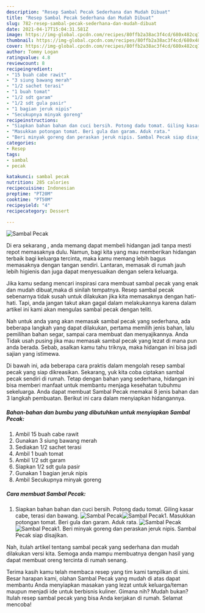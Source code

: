 ```yaml
---
description: "Resep Sambal Pecak Sederhana dan Mudah Dibuat"
title: "Resep Sambal Pecak Sederhana dan Mudah Dibuat"
slug: 782-resep-sambal-pecak-sederhana-dan-mudah-dibuat
date: 2021-04-17T15:04:31.581Z
image: https://img-global.cpcdn.com/recipes/80ffb2a38ac3f4cd/680x482cq70/sambal-pecak-foto-resep-utama.jpg
thumbnail: https://img-global.cpcdn.com/recipes/80ffb2a38ac3f4cd/680x482cq70/sambal-pecak-foto-resep-utama.jpg
cover: https://img-global.cpcdn.com/recipes/80ffb2a38ac3f4cd/680x482cq70/sambal-pecak-foto-resep-utama.jpg
author: Tommy Logan
ratingvalue: 4.8
reviewcount: 8
recipeingredient:
- "15 buah cabe rawit"
- "3 siung bawang merah"
- "1/2 sachet terasi"
- "1 buah tomat"
- "1/2 sdt garam"
- "1/2 sdt gula pasir"
- "1 bagian jeruk nipis"
- "Secukupnya minyak goreng"
recipeinstructions:
- "Siapkan bahan bahan dan cuci bersih. Potong dadu tomat. Giling kasar cabe, terasi dan bawang."
- "Masukkan potongan tomat. Beri gula dan garam. Aduk rata."
- "Beri minyak goreng dan peraskan jeruk nipis. Sambal Pecak siap disajikan."
categories:
- Resep
tags:
- sambal
- pecak

katakunci: sambal pecak 
nutrition: 285 calories
recipecuisine: Indonesian
preptime: "PT20M"
cooktime: "PT50M"
recipeyield: "4"
recipecategory: Dessert

---
```



![Sambal Pecak](https://img-global.cpcdn.com/recipes/80ffb2a38ac3f4cd/680x482cq70/sambal-pecak-foto-resep-utama.jpg)

Di era  sekarang , anda memang dapat membeli hidangan jadi tanpa mesti repot memasaknya dulu. Namun, bagi kita yang mau memberikan hidangan terbaik bagi keluarga tercinta, maka kamu memang lebih bagus memasaknya dengan tangan sendiri. Lantaran, memasak di rumah jauh lebih higienis dan juga dapat menyesuaikan dengan selera keluarga.

Jika kamu sedang mencari inspirasi cara membuat sambal pecak yang enak dan mudah dibuat,maka di sinilah tempatnya. Resep sambal pecak  sebenarnya tidak susah untuk dilakukan jika kita memasaknya dengan hati-hati. Tapi, anda jangan takut akan gagal dalam melakukannya 
karena dalam artikel ini kami akan mengulas sambal pecak dengan teliti.  



Nah untuk anda yang akan memasak sambal pecak yang sederhana, ada beberapa langkah yang dapat dilakukan, pertama memilih jenis bahan, lalu pemilihan bahan segar, sampai cara membuat dan menyajikannya. Anda Tidak usah pusing jika mau memasak sambal pecak yang lezat di mana pun anda berada. Sebab, asalkan kamu  tahu triknya, maka hidangan ini bisa jadi sajian yang istimewa.

Di bawah ini, ada beberapa cara praktis  dalam mengolah resep sambal pecak yang siap dikreasikan. Sekarang, yuk kita coba ciptakan sambal pecak sendiri di rumah. Tetap dengan bahan yang sederhana, hidangan ini bisa memberi manfaat untuk membantu menjaga kesehatan tubuhmu sekeluarga. Anda dapat membuat Sambal Pecak memakai 8 jenis bahan dan 3 langkah pembuatan. Berikut ini cara dalam menyiapkan hidangannya.

<!--inarticleads1-->

##### Bahan-bahan dan bumbu yang dibutuhkan untuk menyiapkan Sambal Pecak:

1. Ambil 15 buah cabe rawit
1. Gunakan 3 siung bawang merah
1. Sediakan 1/2 sachet terasi
1. Ambil 1 buah tomat
1. Ambil 1/2 sdt garam
1. Siapkan 1/2 sdt gula pasir
1. Gunakan 1 bagian jeruk nipis
1. Ambil Secukupnya minyak goreng




<!--inarticleads2-->

##### Cara membuat Sambal Pecak:

1. Siapkan bahan bahan dan cuci bersih. Potong dadu tomat. Giling kasar cabe, terasi dan bawang.
<img src="https://img-global.cpcdn.com/steps/f0eb8cea6fc3eb2b/160x128cq70/sambal-pecak-langkah-memasak-1-foto.jpg" alt="Sambal Pecak"><img src="https://img-global.cpcdn.com/steps/62fa73be9e9d1244/160x128cq70/sambal-pecak-langkah-memasak-1-foto.jpg" alt="Sambal Pecak">1. Masukkan potongan tomat. Beri gula dan garam. Aduk rata.
<img src="https://img-global.cpcdn.com/steps/a37ee8aacf6732de/160x128cq70/sambal-pecak-langkah-memasak-2-foto.jpg" alt="Sambal Pecak"><img src="https://img-global.cpcdn.com/steps/2ed382eebe410565/160x128cq70/sambal-pecak-langkah-memasak-2-foto.jpg" alt="Sambal Pecak">1. Beri minyak goreng dan peraskan jeruk nipis. Sambal Pecak siap disajikan.




Nah, itulah artikel tentang  sambal pecak  yang sederhana dan mudah dilakukan versi kita. Semoga anda mampu membuatnya dengan hasil yang dapat membuat oreng tercinta di rumah senang. 

Terima kasih kamu telah membaca resep yang tim kami tampilkan di sini. Besar harapan kami, olahan  Sambal Pecak yang mudah di atas dapat membantu Anda menyiapkan masakan yang lezat untuk keluarga/teman maupun menjadi ide untuk berbisnis kuliner. Gimana nih? Mudah bukan? Itulah resep sambal pecak yang bisa Anda kerjakan di rumah. Selamat mencoba!

